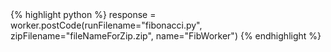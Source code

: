<div class="python">{% highlight python %}
response = worker.postCode(runFilename="fibonacci.py", zipFilename="fileNameForZip.zip", name="FibWorker")
{% endhighlight %}
</div>
